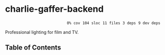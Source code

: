 # charlie-gaffer-backend

<p align="right">
    <code>0% cov</code>&nbsp;
    <code>104 sloc</code>&nbsp;
    <code>11 files</code>&nbsp;
    <code>3 deps</code>&nbsp;
    <code>9 dev deps</code></p>

Professional lighting for film and TV.

## Table of Contents

<!-- START doctoc -->
<!-- END doctoc -->
